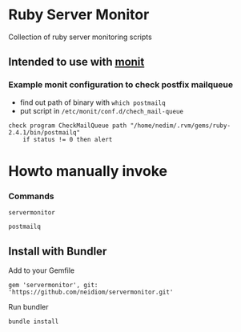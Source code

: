# Ruby Server Monitor
Collection of ruby server monitoring scripts

## Intended to use with [monit](https://mmonit.com/monit/)

### Example monit configuration to check postfix mailqueue
* find out path of binary with ``which postmailq ``
* put script in ``/etc/monit/conf.d/chech_mail-queue ``

```
check program CheckMailQueue path "/home/nedim/.rvm/gems/ruby-2.4.1/bin/postmailq"
    if status != 0 then alert
```

# Howto manually invoke

### Commands

```servermonitor```

```postmailq```

## Install with Bundler
Add to your Gemfile
```
gem 'servermonitor', git: 'https://github.com/neidiom/servermonitor.git'
```
Run bundler

```
bundle install
```
